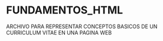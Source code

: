 # FUNDAMENTOS_HTML
ARCHIVO PARA REPRESENTAR CONCEPTOS BASICOS DE UN CURRICULUM VITAE EN UNA PAGINA WEB
